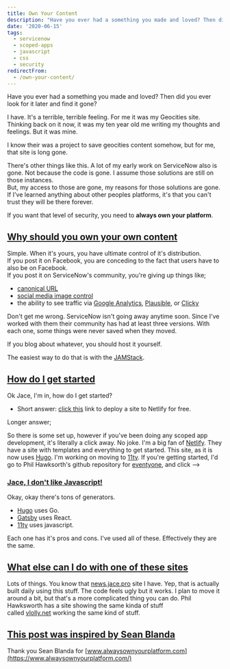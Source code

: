 ```yaml
---
title: Own Your Content
description: "Have you ever had a something you made and loved? Then did you ever look for it later and find it gone?\r\n\r\nI have. It's a terrible, terrible feeling. For me ..."
date: '2020-06-15'
tags:
  - servicenow
  - scoped-apps
  - javascript
  - css
  - security
redirectFrom:
  - /own-your-content/
---
```


<!--StartFragment-->

Have you ever had a something you made and loved? Then did you ever look for it later and find it gone?

I have. It's a terrible, terrible feeling. For me it was my Geocities site. Thinking back on it now, it was my ten year old me writing my thoughts and feelings. But it was mine.

I know their was a project to save geocities content somehow, but for me, that site is long gone.

There's other things like this. A lot of my early work on ServiceNow also is gone. Not because the code is gone. I assume those solutions are still on those instances.\
But, my access to those are gone, my reasons for those solutions are gone. If I've learned anything about other peoples platforms, it's that you can't trust they will be there forever.

If you want that level of security, you need to **always own your platform**.

## [Why should you own your own content](https://jace.pro/post/2020-06-15-own-your-content/#why-should-you-own-your-own-content)

Simple. When it's yours, you have ultimate control of it's distribution.\
If you post it on Facebook, you are conceding to the fact that users have to also be on Facebook.\
If you post it on ServiceNow's community, you're giving up things like;

* [canonical URL](https://yoast.com/what-is-a-canonical-url/)
* [social media image control](https://css-tricks.com/essential-meta-tags-social-media/)
* the ability to see traffic via [Google Analytics](https://accounts.google.com/ServiceLogin?service=analytics), [Plausible](https://plausible.io/), or [Clicky](https://clicky.com/)

Don't get me wrong. ServiceNow isn't going away anytime soon. Since I've worked with them their community has had at least three versions. With each one, some things were never saved when they moved.

If you blog about whatever, you should host it yourself.

The easiest way to do that is with the [JAMStack](https://jamstack.org/).

## [How do I get started](https://jace.pro/post/2020-06-15-own-your-content/#how-do-i-get-started)

Ok Jace, I'm in, how do I get started?

* Short answer: [click this](https://app.netlify.com/start/deploy?repository=https://github.com/philhawksworth/eleventyone) link to deploy a site to Netlify for free.

Longer answer;

So there is some set up, however if you've been doing any scoped app development, it's literally a click away. No joke. I'm a big fan of [Netlify](https://www.netlify.com/). They have a site with templates and everything to get started. This site, as it is now uses [Hugo](https://gohugo.io/). I'm working on moving to [11ty](https://www.11ty.dev/). If you're getting started, I'd go to Phil Hawksorth's github repository for [eventyone](https://github.com/philhawksworth/eleventyone), and click<!-- External image no longer available: <!-- External image: ![](https://jace.pro/post/2020-06-15-own-your-content/deployToNetlify.png) --> -->

### [Jace, I don't like Javascript!](https://jace.pro/post/2020-06-15-own-your-content/#jace-i-dont-like-javascript)

Okay, okay there's tons of generators.

* [Hugo](https://gohugo.io/) uses Go.
* [Gatsby](https://www.gatsbyjs.org/) uses React.
* [11ty](https://www.11ty.dev/) uses javascript.

Each one has it's pros and cons. I've used all of these. Effectively they are the same.

## [What else can I do with one of these sites](https://jace.pro/post/2020-06-15-own-your-content/#what-else-can-i-do-with-one-of-these-sites)

Lots of things. You know that [news.jace.pro](https://news.jace.pro/) site I have. Yep, that is actually built daily using this stuff. The code feels ugly but it works. I plan to move it around a bit, but that's a more complicated thing you can do. Phil Hawksworth has a site showing the same kinda of stuff called [vlolly.net](https://vlolly.net/) working the same kind of stuff.

## [This post was inspired by Sean Blanda](https://jace.pro/post/2020-06-15-own-your-content/#this-post-was-inspired-by-sean-blanda)

Thank you Sean Blanda for [www.alwaysownyourplatform.com](https://www.alwaysownyourplatform.com/)

<!--EndFragment-->